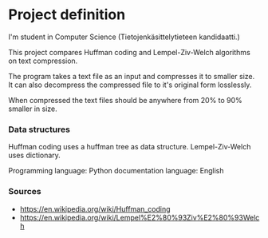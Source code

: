 # Project definition

I'm student in Computer Science (Tietojenkäsittelytieteen kandidaatti.)

This project compares Huffman coding and Lempel-Ziv-Welch algorithms on text compression.

The program takes a text file as an input and compresses it to smaller size.
It can also decompress the compressed file to it's original form losslessly.

When compressed the text files should be anywhere from 20% to 90% smaller in size. 

### Data structures
Huffman coding uses a huffman tree as data structure.
Lempel-Ziv-Welch uses dictionary.

Programming language: Python 
documentation language: English 

### Sources
- <https://en.wikipedia.org/wiki/Huffman_coding> 
- <https://en.wikipedia.org/wiki/Lempel%E2%80%93Ziv%E2%80%93Welch>



